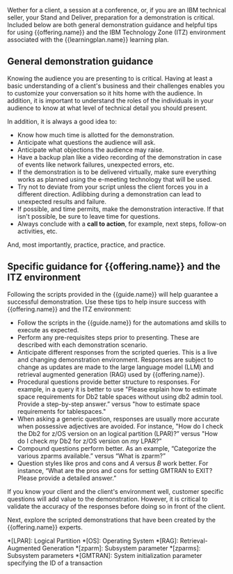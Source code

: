 Wether for a client, a session at a conference, or, if you are an IBM technical seller, your Stand and Deliver, preparation for a demonstration is critical. Included below are both general demonstration guidance and helpful tips for using {{offering.name}} and the IBM Technology Zone (ITZ) environment associated with the {{learningplan.name}} learning plan.

## General demonstration guidance
Knowing the audience you are presenting to is critical. Having at least a basic understanding of a client's business and their challenges enables you to customize your conversation so it hits home with the audience. In addition, it is important to understand the roles of the individuals in your audience to know at what level of technical detail you should present.

In addition, it is always a good idea to:

- Know how much time is allotted for the demonstration.
- Anticipate what questions the audience will ask.
- Anticipate what objections the audience may raise.
- Have a backup plan like a video recording of the demonstration in case of events like network failures, unexpected errors, etc.
- If the demonstration is to be delivered virtually, make sure everything works as planned using the e-meeting technology that will be used.
- Try not to deviate from your script unless the client forces you in a different direction. Adlibbing during a demonstration can lead to unexpected results and failure.
- If possible, and time permits, make the demonstration interactive. If that isn't possible, be sure to leave time for questions.
- Always conclude with a **call to action**, for example, next steps, follow-on activities, etc.

And, most importantly, practice, practice, and practice.

## Specific guidance for {{offering.name}} and the ITZ environment
Following the scripts provided in the {{guide.name}} will help guarantee a successful demonstration. Use these tips to help insure success with {{offering.name}} and the ITZ environment:

- Follow the scripts in the {{guide.name}} for the automations amd skills to execute as expected.
- Perform any pre-requisites steps prior to presenting. These are described with each demonstration scenario.
- Anticipate different responses from the scripted queries. This is a live and changing demonstration environment. Responses are subject to change as updates are made to the large language model (LLM) and retrieval augmented generation (RAG) used by {{offering.name}}.
- Procedural questions provide better structure to responses. For example, in a query it is better to use "Please explain how to estimate space requirements for Db2 table spaces without using db2 admin tool. Provide a step-by-step answer.” versus "how to estimate space requirements for tablespaces."
- When asking a generic question, responses are usually more accurate when possessive adjectives are avoided. For instance, "How do I check the Db2 for z/OS version on an logical partition (LPAR)?” versus "How do I check *my* Db2 for z/OS version on *my* LPAR?”
- Compound questions perform better. As an example, “Categorize the various zparms available.” versus “What is zparm?”
- Question styles like pros and cons and *A* versus *B* work better. For instance, “What are the pros and cons for setting GMTRAN to EXIT? Please provide a detailed answer.”

If you know your client and the client's environment well, customer specific questions will add value to the demonstration. However, it is critical to validate the accuracy of the responses before doing so in front of the client.

Next, explore the scripted demonstrations that have been created by the {{offering.name}} experts.

<!-- Terminology -->
*[LPAR]: Logical Partition
*[OS]: Operating System
*[RAG]: Retrieval-Augmented Generation
*[zparm]: Subsystem parameter
*[zparms]: Subsystem parameters
*[GMTRAN]: System initialization parameter specifying the ID of a transaction